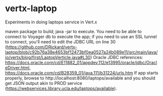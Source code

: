 # vertx-laptop
Experiments in doing laptops service in Vert.x

maven package to build; java -jar to execute.
You need to be able to connect to Voyager db to execute the app; if you need to use an SSL tunnel to connect, you'll need to edit the JDBC URL on line 30 (https://github.com/DRickard/vertx-laptop/blob/c92b76a38e4653bf12473bf0ea0527a24b089e11/src/main/java/io/vertx/blog/first/LaptopVerticle.java#L30)
Oracle JDBC references: https://docs.oracle.com/cd/E11882_01/appdev.112/e13995/oracle/jdbc/OracleDriver.html, https://docs.oracle.com/cd/B28359_01/java.111/b31224/urls.htm
If app starts properly, browse to http://localhost:8080/laptops/available and you should get JSON output akin to PROD service (https://webservices.library.ucla.edu/laptops/available).
